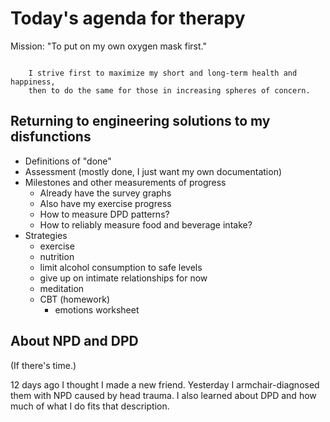 # Today's agenda for therapy

Mission: "To put on my own oxygen mask first."

```

    I strive first to maximize my short and long-term health and happiness,
    then to do the same for those in increasing spheres of concern.

```

## Returning to engineering solutions to my disfunctions

- Definitions of "done"
- Assessment (mostly done, I just want my own documentation)
- Milestones and other measurements of progress
  - Already have the survey graphs
  - Also have my exercise progress
  - How to measure DPD patterns?
  - How to reliably measure food and beverage intake?
- Strategies
  - exercise
  - nutrition
  - limit alcohol consumption to safe levels
  - give up on intimate relationships for now
  - meditation
  - CBT (homework)
    - emotions worksheet

## About NPD and DPD

(If there's time.)

12 days ago I thought I made a new friend. Yesterday I armchair-diagnosed them
with NPD caused by head trauma. I also learned about DPD and how much of what
I do fits that description.
